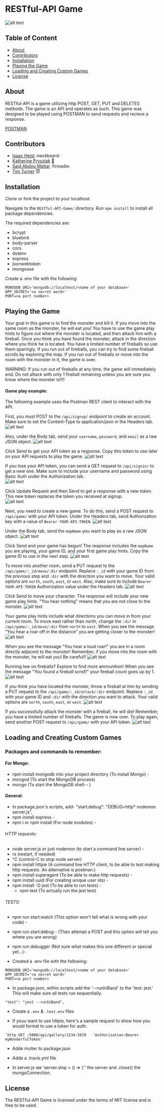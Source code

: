 # RESTful-API Game

![alt text][logo]

[logo]: ./img/monsters.jpg " IKST"
## Table of Content

- [About](#about)
- [Contributors](#contributors)
- [Installation](#installation)
- [Playing the Game](#playing-the-game)
- [Loading and Creating Custom Games](#loading-and-creating-custom-games)
- [License](#license)

## About

RESTful-API is a game utilizing http POST, GET, PUT and DELETES methods.  The game is an API and operates as such.  This game was designed to be played using POSTMAN to send requests and recieve a response.

[POSTMAN](https://www.getpostman.com/)

## Contributors

* [Isaac Heist](https://github.com/esack7) :neckbeard:
* [Katherine Pryszlak](https://github.com/kpryzk) :eyes:
* [Said Abdou Mattar](https://github.com/saidmattar) :finnadie:
* [Tim Turner](https://github.com/ratiphi) :smiling_imp:

## Installation

Clone or fork the project to your localhost.

Navigate to the ```RESTful-API-Game/``` directory.  Run ```npm install``` to install all package dependencies.

The required dependencies are:
- bcrypt
- bluebird
- body-parser
- cors
- dotenv
- express
- jsonwebtoken
- mongoose

Create a .env file with the following:

```
MONGODB_URI='mongodb://localhost/<name of your database>'
APP_SECRET='<a secret word>'
PORT=<a port number>
```

## Playing the Game


Your goal in this game is to find the monster and kill it.  If you move into the same room as the  monster, he will eat you!  You have to use the game play hints to figure out where the monster is located, and then attack him with a fireball.  Once you think you have found the monster, attack in the direction where you think he is located.  You have a limited number of fireballs so use them sparingly.  If you run out of fireballs, you can try to find some fireball scrolls by exploring the map.  If you run out of fireballs or move into the room with the monster in it, the game is over.  

WARNING:  If you run out of fireballs at any time, the game will immediately end.  Do not attack with only 1 fireball remaining unless you are sure you know where the monster is!!!!

#### Game play example:
The following example uses the Postman REST client to interact with the API.

First, you must POST to the `/api/signup/` endpoint to create an account.  Make sure to set the Content-Type to application/json in the Headers tab.
![alt text](./img/1-POST-signup-headers.png "POST to /api/signup/")

Also, under the Body tab, send your `username`, `password`, and `email` as a raw JSON object.
![alt text](./img/2-POST-signup-body.png "POST to /api/signup/")

Click Send to get your API token as a response.  Copy this token to use later on your API requests to play the game.
![alt text](./img/3-POST-signup-response.png "POST to /api/signup/")

If you lose your API token, you can send a GET request to `/api/signin/` to get a new one.  Make sure to include your username and password using Basic Auth under the Authorization tab.  
![alt text](./img/4-GET-signin-authorization.png "GET to /api/signin/")

Click Update Request and then Send to get a response with a new token.  This new token replaces the token you received at signup.  
![alt text](./img/5-GET-signin-response.png "POST to /api/signin/")

Next, you need to create a new game.  To do this, send a POST request to `/api/game/` with your API token.  Under the Headers tab, send Authorization key with a value of `Bearer YOUR-API-TOKEN`.
![alt text](./img/6-POST-game-headers.png "POST to /api/game/")

Under the Body tab, send the `mapName` you want to play as a raw JSON object.
![alt text](./img/7-POST-game-body.png "POST to /api/game/")

Click Send and your game has begun!  The response includes the `mapName` you are playing, your game ID, and your first game play hints.  Copy the game ID to use in the next step.
![alt text](./img/8-POST-game-response.png "POST to /api/game/")

To move into another room, send a PUT request to the `/api/game/:_id/move/:dir` endpoint.  Replace `:_id` with your game ID from the previous step and `:dir` with the direction you want to move.  Your valid options are `north`, `south`, `east`, or `west`.  Also, make sure to include `Bearer YOUR-API-TOKEN` Authorization value under the Headers tab.
![alt text](./img/9-PUT-move-headers.png "PUT to /api/game/:_id/move/:dir/")

Click Send to move your character.  The response will include your new game play hints.  "You hear nothing" means that you are not close to the monster.
![alt text](./img/10-PUT-move-response.png "PUT to /api/game/:_id/move/:dir/")

Your game play hints include what directions you can move in from your current room.  To move east rather than north, change the `:dir` in `/api/game/:_id/move/:dir` from `north` to `east`.  When you see the message "You hear a roar off in the distance" you are getting closer to the monster!
![alt text](./img/11-PUT-move-response-closer.png "PUT to /api/game/:_id/move/:dir/")

When you see the message "You hear a loud roar!" you are in a room directly adjacent to the monster!  Remember, if you move into the room with the monster, he will eat you!  Be careful!!
![alt text](./img/12-PUT-move-response-really-close.png "PUT to /api/game/:_id/move/:dir/")

Running low on fireballs?  Explore to find more ammunition! When you see the message "You found a fireball scroll!" your fireball count goes up by 1.  
![alt text](./img/13-PUT-move-response-fireball.png "PUT to /api/game/:_id/move/:dir/")

If you think you have located the monster, throw a fireball at him by sending a PUT request to the `/api/game/:_id/attack/:dir` endpoint. Replace `:_id` with your game ID and `:dir` with the direction you want to attack.  Your valid options are `north`, `south`, `east`, or `west`.
![alt text](./img/14-PUT-attack-headers.png "PUT to /api/game/:_id/attack/:dir/")

If you successfully attack the monster with a fireball, he will die!  Remember, you have a limited number of fireballs.  The game is now over.  To play again, send another POST request to `/api/game/` with your API token.
![alt text](./img/15-PUT-attack-response-win.png "PUT to /api/game/:_id/attack/:dir/")


## Loading and Creating Custom Games

### <a name="packages"></a>Packages and commands to remember:

#### For Mongo:
- npm install mongodb into your project directory (To install Mongo) -
- mongod (To start the MongoDB process)
- mongo (To start the MongoDB shell-- )

#### General:
  - In package.json's scripts, add- "start:debug": "DEBUG=http* nodemon server.js",
  - npm install express -
  - npm i or npm install (For node modules) -

###### HTTP requests:
  - node server.js or just nodemon (to start a command line server) -
  - rs (restart, if needed)
  - ^C (control-C to stop node server)
  - npm install httpie (A command line HTTP client, to be able to test making http requests. An alternative is postman.)
  - npm install superagent (To be able to make http requests) -
  - npm install uuid (For creating unique user ids) -
  - npm install -D jest (To be able to run tests) -
    - npm test (To actually run the jest test)

###### TESTS:
  - npm run start:watch (This option won't tell what is wrong with your code) -
  - npm run start:debug - (Then attempt a POST and this option will tell you where you are wrong)
  - npm run debugger (Not sure what makes this one different or special yet...)-


- Created a .env file with the following:

```
MONGODB_URI='mongodb://localhost/<name of your database>'
APP_SECRET='<a secret word>'
PORT=<a port number>
```

- In package.json, within scripts add the '--runInBand' to the 'test: jest.' This will make sure all tests run sequentially.
```
"test": "jest --runInBand",
```
- Create a `.env` & `.test.env` files

 - If youu want to use httpie, here's a sample request to show how you would format to use a token for auth:
 ```
`http GET :5000/api/gallery/1234-5678   'Authorization:Bearer myWonderfulToken'`
```
- Adde multer to package.json
- Adde a .travis.yml file

- In server.js we 'server.stop = () => {'' the server and .close() the mongoConnection.

## License

The RESTful-API Game is licensed under the terms of MIT license and is free to be used.
